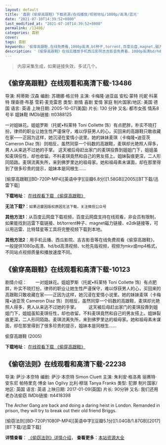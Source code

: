 ```yaml
---
layout: default
title: '喜剧《偷穿高跟鞋》下载资源/在线播放/视频地址/1080p/高清/蓝光'
date: "2021-07-10T14:39:52+0800"
last_modified_at: "2021-07-10T14:39:52+0800"
permalink: /13486/
categories: 喜剧
cover:
tags: 喜剧
keywords: '偷穿高跟鞋,在线免费看,1080p高清,bt种子,torrent,百度云盘,magnet,磁力链,迅雷下载资源'
description: '《偷穿高跟鞋》在线云播放手机西瓜影院吉吉影音免费看，1080p高清bd/hd未删减完整版和tc抢先枪版，mkv/mp4格式，附带bt/torrent种子、magnet/磁力链、百度云盘、网盘资源迅雷下载链接'
---
```


>内容采集生成，如果链接失效，多试几个。


## 《偷穿高跟鞋》在线观看和高清下载-13486

导演: 柯蒂斯·汉森 编剧: 苏珊娜·格兰特 主演: 卡梅隆·迪亚兹 安松·蒙特 托妮·科莱特 理查德·布基 雪莉·麦克雷恩 类型: 剧情 喜剧 爱情 家庭 制片国家/地区: 美国 德国 语言: 英语 上映日期: 2005-10-07(美国) 片长: 130 分钟 又名: 都市女孩 情系8号半 姐妹鞋 IMDb链接: tt0388125

一对姐妹花。姐姐罗斯（托妮•科莱特 Toni Collette 饰）有点肥胖，朴实不晓打扮，律师的职业让她生性严谨保守，难以俘获男人的心，买回来的高跟鞋只敢收藏在家——正因为这样，她沉浸在爱情小说里。她的妹妹麦琪（卡梅隆•迪亚茨 Cameron Diaz 饰）则相反，虽然同穿一个码数的高跟鞋，麦琪却光艳照人得多，男人从来逃不过她的手掌。 这天被后母赶出家门的麦琪投靠到姐姐门下，姐姐虽知麦琪任性，却也收留。不料麦琪竟然和自己的男友搭上。姐妹裂痕更深，二人形同陌路。麦琪流离失所，来到佛罗里达的祖母家。她和祖母素未谋面，却在那里得到了很多珍贵的提示，姐妹本是同根生……


[偷穿高跟鞋][BD-720P-MP4][英语中字][豆瓣6.8分][1.58GB][2005][BT下载/迅雷下载]

**下载地址**： [在线观看下载 《偷穿高跟鞋》](https://www.btdx8.com/torrent/tcggx_2005.html) 


**无法下载?**：`如果迅雷因版权原因无法下载，关注微信公众号 `

**其他方法1**：从百度云网盘下载视频，百度云网盘支持在线观看，非会员有限制，如果能找到迅雷下载链接、bt/torrent种子、magnet磁力链接、e2dk链接等，可以用迅雷、比特彗星等工具将完整视频下载到本地。

**其他方法2**：用手机云播、西瓜影院、吉吉影音等在线免费观看《偷穿高跟鞋》，一般提供1080p高清、hd/bd高清视频、tc抢先版视频，视频为mkv或mp4格式，不同站点视频质量和播放速度不同。


## 《偷穿高跟鞋》在线观看和高清下载-10123

剧情介绍：　　一对姐妹花。姐姐罗斯（托妮•科莱特 Toni Collette 饰）有点肥胖，朴实不晓打扮，律师的职业让她生性严谨保守，难以俘获男人的心，买回来的高跟鞋只敢收藏在家——正因为这样，她沉浸在爱情小说里。她的妹妹麦琪（卡梅隆•迪亚茨 Cameron Diaz 饰）则相反，虽然同穿一个码数的高跟鞋，麦琪却光艳照人得多，男人从来逃不过她的手掌。 　　这天被后母赶出家门的麦琪投靠到姐姐门下，姐姐虽知麦琪任性，却也收留。不料麦琪竟然和自己的男友搭上。姐妹裂痕更深，二人形同陌路。麦琪流离失所，来到佛罗里达的祖母家。她和祖母素未谋面，却在那里得到了很多珍贵的提示，姐妹本是同根生……


偷穿高跟鞋 (2005)

**下载地址**： [在线观看下载 《偷穿高跟鞋》](https://www.btbtdy.me/btdy/dy8605.html) 


## 《偷窃法则》在线观看和高清下载-22238

导演: 萨沙·本奈特 编剧: 萨沙·本奈特 Simon Cluett 主演: 朱利安·格洛弗 丽赛特·安东尼 帕特里克·博金 Ian Ogilvy 比利·穆瑞 Tanya Franks 类型: 犯罪 制片国家/地区: 英国 语言: 英语 上映日期: 2017-01-09(英国) 片长: 90分钟 又名: 我们还用老办法偷窃 IMDb链接: tt4418398

The Archer Gang are back and doing a daring heist in London. Remanded in prison, they will try to break out their old friend Briggs.


[偷窃法则][BD-720P/1080P-MP4][英语中字][豆瓣5.1分][1.04GB/1.87GB][2017][BT下载/迅雷下载]

**详情查看**： [《偷窃法则》详情介绍](/movie/22238/)， **查看更多**：[本站资源大全](/movie/t/all/)

